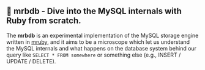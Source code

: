 ## :rocket: mrbdb - Dive into the MySQL internals with Ruby from scratch.

The **mrbdb** is an experimental implementation of the MySQL storage engine written in [mruby](https://github.com/mruby/mruby), and it aims to be a microscope which let us understand the MySQL internals and what happens on the database system behind our query like `SELECT * FROM somewhere` or something else (e.g., INSERT / UPDATE / DELETE).

